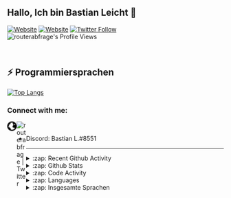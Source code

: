 ## Hallo, Ich bin Bastian Leicht 👋
[![Website](https://img.shields.io/website?label=bastianleicht.de&style=for-the-badge&url=https%3A%2F%2Fbastianleicht.de)](https://bastianleicht.de)
[![Website](https://img.shields.io/website?label=bastianleicht.com&style=for-the-badge&url=https%3A%2F%2Fbastianleicht.com)](https://bastianleicht.com)
[![Twitter Follow](https://img.shields.io/twitter/follow/bastianleicht?color=1DA1F2&logo=twitter&style=for-the-badge)](https://twitter.com/intent/follow?original_referer=https%3A%2F%2Fgithub.com%2Frouterabfrage&screen_name=bastianleicht)
<br>
![routerabfrage's Profile Views](https://komarev.com/ghpvc/?username=routerabfrage&style=flat-square)

<p align="center"> 
  <img alt="" src="https://profile-counter.glitch.me/routerabfrage/count.svg" />
</p>

## ⚡ Programmiersprachen
[![Top Langs](https://github-readme-stats.vercel.app/api/top-langs/?username=routerabfrage&theme=dark)](https://github.com/anuraghazra/github-readme-stats)

<h3 align="left">Connect with me:</h3>

[<img align="left" alt="routerabfrage.net" width="22px" src="https://raw.githubusercontent.com/iconic/open-iconic/master/svg/globe.svg" />][Website]
[<img align="left" alt="routerabfrage | Twitter" width="22px" src="https://cdn.jsdelivr.net/npm/simple-icons@v3/icons/twitter.svg" />][Twitter]
<br/>
- Discord: Bastian L.#8551
---
<!--START_SECTION:waka-->
<!--END_SECTION:waka-->
<details>
    <summary>:zap: Recent Github Activity</summary>
    <pre>
<!--START_SECTION:activity-->
1. 🎉 Merged PR [#2](https://github.com/routerabfrage/Logger-Bot/pull/2) in [routerabfrage/Logger-Bot](https://github.com/routerabfrage/Logger-Bot)
2. 🎉 Merged PR [#1](https://github.com/routerabfrage/Logger-Bot/pull/1) in [routerabfrage/Logger-Bot](https://github.com/routerabfrage/Logger-Bot)
<!--END_SECTION:activity-->
    </pre>
</details>

<details>
    <summary>:zap: Github Stats</summary>
    <pre>
        <img alt="routerabfrage's GitHub Stats" src="https://github-readme-stats.routerabfrage.vercel.app/api?username=routerabfrage&show_icons=true&theme=dark" />
    </pre>
</details>

<details>
    <summary>:zap: Code Activity</summary>
    <pre>
        <img src="https://wakatime.com/share/@90818ae0-9ba0-4e2a-8ed8-98c30e947c50/a1ac7e83-bba7-4109-8f37-037c37bb63eb.svg" height="400" />    
    </pre>
</details>

<details>
    <summary>:zap: Languages</summary>
    <pre>
        <img src="https://wakatime.com/share/@90818ae0-9ba0-4e2a-8ed8-98c30e947c50/b0eba8ff-2de8-4b40-929e-8c7a97a106f9.svg" height="400" />
    </pre>
</details>

<details>
    <summary>:zap: Insgesamte Sprachen</summary>
    <pre>
        <img src="https://wakatime.com/share/@90818ae0-9ba0-4e2a-8ed8-98c30e947c50/d328c553-68a8-4426-974c-be045b324309.svg" height="400" />
    </pre>
</details>

[Archive]: https://github.com/routerabfrageNET
[Website]: https://bastianleicht.de/
[Twitter]: https://twitter.com/bastianleicht
